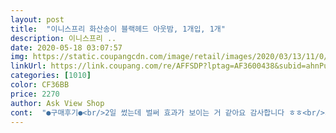 ```yaml
---
layout: post 
title:  "이니스프리 화산송이 블랙헤드 아웃밤, 1개입, 1개" 
description: 이니스프리 ..
date: 2020-05-18 03:07:57 
img: https://static.coupangcdn.com/image/retail/images/2020/03/13/11/0/c9059f74-0969-426b-be67-62b3d884e8ea.jpg 
linkUrl: https://link.coupang.com/re/AFFSDP?lptag=AF3600438&subid=ahnPublicAsk&pageKey=1342230807&itemId=2369437622&vendorItemId=5473003063&traceid=V0-113-be53f633af34645f 
categories: [1010] 
color: CF36BB 
price: 2270 
author: Ask View Shop 
cont:  "●구매후기●<br/>2일 썼는데 벌써 효과가 보이는 거 같아요 감사합니다 ㅎㅎ<br/>겨우 3일정도 써보고 후기를 쓰는데<br/>그래도 피지 나오는거 보면 확실히 효과도 있고 효과 볼거 같애요^^<br/>둘째날에는 블랙헤드가 연해지거나 빠졌는데<br/>딸램 코에 블랙헤드가 생겨서 효과 좋다길래 주문했어요<br/>딸램이 스스로 만족해서 시키지 않아도 꼭 하더라구요ㅋ<br/>사용후엔 코가 엄청 부들부들.<br/>.<br/><br/>셋째날에는 눈에 보일정도로 코에 모공이 작아지고 블랙헤드가 거의 없어졌어요 꼭 사세요<br/>아직 드라마틱한 효과는 없지만 어떤 제품이던 꾸준히 써봐야 아니 좀더 사용해보고 후기 올릴께요<br/>오신기신기<br/>이건 진짜 혁명입니다 효과가 너무 좋아요<br/>첫째날에는 그냥 피부가 맨들맨들하기만 하더니<br/>평소에 다른것도 써봤는데 별 효과 못봤는데 이건 맛사지 하고 면봉으로 쓱 밀어보면 녹은 피지들이 나오네요<br/>향기도 너무 좋다며<br/>" 
---
```

